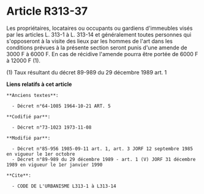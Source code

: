 # Article R313-37

Les propriétaires, locataires ou occupants ou gardiens d'immeubles visés par les articles L. 313-1 à L. 313-14 et
généralement toutes personnes qui s'opposeront à la visite des lieux par les hommes de l'art dans les conditions prévues à la
présente section seront punis d'une amende de 3000 F à 6000 F. En cas de récidive l'amende pourra être portée de 6000 F à
12000 F (1). 

(1) Taux résultant du décret 89-989 du 29 décembre 1989 art. 1

**Liens relatifs à cet article**

	**Anciens textes**:

	  - Décret n°64-1085 1964-10-21 ART. 5

	**Codifié par**:

	  - Décret n°73-1023 1973-11-08

	**Modifié par**:

	  - Décret n°85-956 1985-09-11 art. 1, art. 3 JORF 12 septembre 1985 en vigueur le 1er octobre
	  - Décret n°89-989 du 29 décembre 1989 - art. 1 (V) JORF 31 décembre 1989 en vigueur le 1er janvier 1990

	**Cite**:

	  - CODE DE L'URBANISME L313-1 à L313-14

